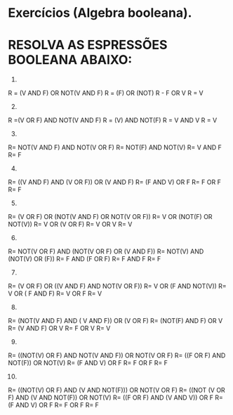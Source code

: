 # Exercícios (Algebra booleana).
# RESOLVA AS ESPRESSÕES BOOLEANA ABAIXO:
1.
R = (V AND F) OR NOT(V AND F)
R = (F) OR (NOT)
R - F OR V
R = V

2. 
R =(V OR F) AND NOT(V AND F)
R = (V) AND NOT(F)
R = V AND V
R = V

3.
R= NOT(V AND F) AND NOT(V OR F)
R= NOT(F) AND NOT(V)
R= V AND F
R= F

4.
R= ((V AND F) AND (V OR F)) OR (V AND F)
R= (F AND V) OR F
R= F OR F
R= F

5.
R= (V OR F) OR (NOT(V AND F) OR NOT(V OR F))
R= V OR (NOT(F) OR NOT(V))
R= V OR (V OR F)
R= V OR V
R= V

6.
R= NOT(V OR F) AND (NOT(V OR F) OR (V AND F))
R= NOT(V) AND (NOT(V) OR (F))
R= F AND (F OR F)
R= F AND F
R= F

7.
R= (V OR F) OR ((V AND F) AND NOT(V OR F))
R= V OR (F AND NOT(V))
R= V OR ( F AND F)
R= V OR F
R= V

8.
R= (NOT(V AND F) AND  ( V AND F)) OR (V OR F)
R= (NOT(F) AND F) OR V
R= (V AND F) OR V
R= F OR V
R= V

9.
R= ((NOT(V) OR F) AND NOT(V AND F)) OR NOT(V OR F)
R= ((F OR F) AND NOT(F)) OR NOT(V)
R= (F AND V) OR F
R= F OR F
R= F

10.
R= ((NOT(V) OR F) AND (V AND NOT(F))) OR NOT(V OR F)
R= ((NOT (V OR F) AND (V AND NOT(F)) OR NOT(V)
R= ((F OR F) AND (V AND V)) OR F
R= (F AND V) OR F
R= F OR F
R= F